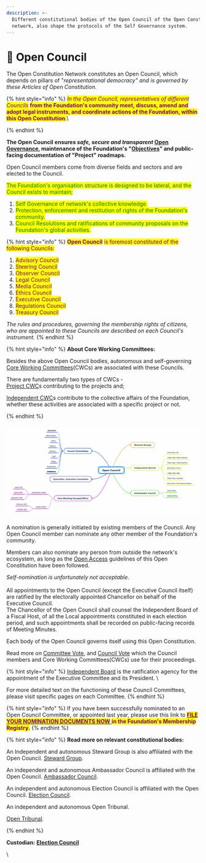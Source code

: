 ```yaml
---
description: >-
  Different constitutional bodies of the Open Council of the Open Constitution
  network, also shape the protocols of the Self Governance system.
---
```


# 🦉 Open Council

The Open Constitution Network constitutes an Open Council, which depends on pillars of "_representational democracy" and is governed by these Articles of Open Constitution._

{% hint style="info" %}
_<mark style="color:purple;">In the Open Council, representatives of different Councils</mark>_ <mark style="color:purple;"></mark><mark style="color:purple;">**from the Foundation's community meet, discuss, amend and adopt legal instruments, and coordinate actions of the Foundation, within this Open Constitution**</mark><mark style="color:purple;">.</mark>\

{% endhint %}

**The Open Council** **ensures **_**safe, secure and transparent**_ [**Open Governance**](../../charters/open-governance/)**, maintenance of the Foundation's "**[**Objectives**](../../articles/objectives.md)**" and public-facing documentation of "Project" roadmaps.**

Open Council members come from diverse fields and sectors and are elected to the Council.&#x20;

<mark style="color:green;">The Foundation's organisation structure is designed to be lateral, and the Council exists to maintain;</mark>

1. <mark style="color:green;">Self Governance of network's collective knowledge.</mark>
2. <mark style="color:green;">Protection, enforcement and restitution of rights of the Foundation's community.</mark>
3. <mark style="color:green;">Council Resolutions and ratifications of community proposals on the Foundation's global activities.</mark>

{% hint style="info" %}
<mark style="color:purple;">**Open Council**</mark> <mark style="color:purple;"></mark><mark style="color:purple;">is foremost constituted of the following Councils:</mark>



1. <mark style="color:purple;">Advisory Council</mark>&#x20;
2. <mark style="color:purple;">Steering Council</mark>
3. <mark style="color:purple;">Observer Council</mark>
4. <mark style="color:purple;">Legal Council</mark>
5. <mark style="color:purple;">Media Council</mark>
6. <mark style="color:purple;">Ethics Council</mark>
7. <mark style="color:purple;">Executive Council</mark>
8. <mark style="color:purple;">Regulations Council</mark>
9. <mark style="color:purple;">Treasury Council</mark>

_The rules and procedures, governing the membership rights of citizens, who are appointed to these Councils are described on each Council's instrument._&#x20;
{% endhint %}

{% hint style="info" %}
**About Core Working Committees:**

Besides the above Open Council bodies, autonomous and self-governing [Core Working Committees](../core-working-committee/)(CWCs) are associated with these Councils.&#x20;

There are fundamentally two types of CWCs - \
[Project CWC](../core-working-committee/project-cwcs.md)s contributing to the projects and;

[Independent CWC](../core-working-committee/independent-cwcs.md)s contribute to the collective affairs of the Foundation, whether these activities are associated with a specific project or not.


{% endhint %}

&#x20;

![Representational Image of constitutional bodies, with inter-linkages w.r.t Open Council ](<../../.gitbook/assets/Image from iOS (1).jpg>)

A nomination is generally initiated by existing members of the Council. Any Open Council member can nominate any other member of the Foundation's community.&#x20;

Members can also nominate any person from outside the network's ecosystem, as long as the [Open Access](../../charters/open-access-charter.md) guidelines of this Open Constitution have been followed.

_Self-nomination is unfortunately not acceptable_.  \
\
All appointments to the Open Council (except the Executive Council itself) are ratified by the electorally appointed Chancellor on behalf of the Executive Council. \
The Chancellor of the Open Council shall counsel the Independent Board of a Fiscal Host, of all the Local appointments constituted in each election period, and such appointments shall be recorded on public-facing records of Meeting Minutes.&#x20;

Each body of the Open Council governs itself using this Open Constitution.&#x20;

Read more on [Committee Vote](../../charters/open-ballot/committee-vote.md), and [Council Vote](../../charters/open-ballot/open-council-vote.md) which the Council members and Core Working Committees(CWCs) use for their proceedings.

{% hint style="info" %}
&#x20;[Independent Board](../../charters/independent-board.md) is the ratification agency for the appointment of the Executive Committee and its President. \


For more detailed text on the functioning of these Council Committees, please visit specific pages on each Committee.
{% endhint %}

{% hint style="info" %}
If you have been successfully nominated to an Open Council Committee, or appointed last year, please use this link to [<mark style="color:purple;">**FILE YOUR NOMINATION DOCUMENTS NOW**</mark> ](https://share.hsforms.com/1bhIlvatsSpmJO9ApiMMkyg3xaqh)<mark style="color:purple;">**in the Foundation's Membership Registry.**</mark>
{% endhint %}

{% hint style="info" %}
**Read more on relevant constitutional bodies:**

An Independent and autonomous Steward Group is also affiliated with the Open Council.   [Steward Group](../steward-group.md).

An independent and autonomous Ambassador Council is affiliated with the Open Council. [Ambassador Council](../ambassador-council.md).

An independent and autonomous Election Council is affiliated with the Open Council. [Election Council](../election-council.md).

An independent and autonomous Open Tribunal.

[Open Tribunal](../open-tribunal.md).


{% endhint %}



**Custodian:** [**Election Council**](../election-council.md)

\
